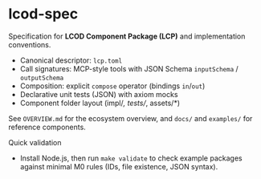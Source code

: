 # lcod-spec

Specification for **LCOD Component Package (LCP)** and implementation conventions.

- Canonical descriptor: `lcp.toml`
- Call signatures: MCP-style tools with JSON Schema `inputSchema` / `outputSchema`
- Composition: explicit `compose` operator (bindings `in`/`out`)
- Declarative unit tests (JSON) with axiom mocks
- Component folder layout (impl/*, tests/*, assets/*)

See `OVERVIEW.md` for the ecosystem overview, and `docs/` and `examples/` for reference components.

Quick validation

- Install Node.js, then run `make validate` to check example packages against minimal M0 rules (IDs, file existence, JSON syntax).
